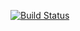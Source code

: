 [![Build Status](https://travis-ci.org/sag104/lab5cse110.svg?branch=master)](https://travis-ci.org/sag104/lab5cse110)
